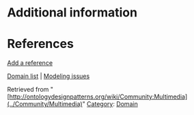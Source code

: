 #  Additional information


#  References


[Add a reference](index.php@title=Odp%253AAdd_reference&subject=../Community/Multimedia "http://ontologydesignpatterns.org/wiki/index.php?title=Odp:Add_reference&subject=Community%3AMultimedia")


  




[Domain list](../Community/Domain "Community:Domain") | [Modeling issues](../Community/Main "Community:Main")


Retrieved from "[http://ontologydesignpatterns.org/wiki/Community:Multimedia](../Community/Multimedia)"
 [Category](http://ontologydesignpatterns.org/wiki/Special:Categories "Special:Categories"): [Domain](../Category/Domain "Category:Domain")